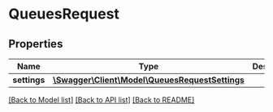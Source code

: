 # QueuesRequest

## Properties
Name | Type | Description | Notes
------------ | ------------- | ------------- | -------------
**settings** | [**\Swagger\Client\Model\QueuesRequestSettings**](QueuesRequestSettings.md) |  | [optional] 

[[Back to Model list]](../README.md#documentation-for-models) [[Back to API list]](../README.md#documentation-for-api-endpoints) [[Back to README]](../README.md)


